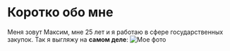 # Коротко обо мне 
Меня зовут Максим, мне 25 лет и я работаю в сфере государственных закупок. 
Так я выгляжу на **самом деле**:
![Мое фото](https://photopole.ru/wp-content/uploads/raian-gosling-12-1.webp)